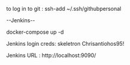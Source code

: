 to log in to git : ssh-add ~/.ssh/githubpersonal

--Jenkins--

docker-compose up -d

Jenkins login creds:
    skeletron
    Chrisantiohos95!

Jenkins URL : http://localhost:9090/